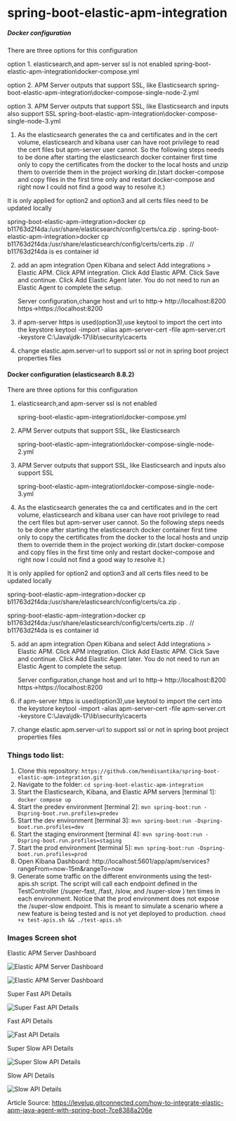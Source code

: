 # spring-boot-elastic-apm-integration
##### Docker configuration
There are three options for this configuration

option 1. elasticsearch,and apm-server ssl is not enabled
   spring-boot-elastic-apm-integration\docker-compose.yml

option 2. APM Server outputs that support SSL, like Elasticsearch
   spring-boot-elastic-apm-integration\docker-compose-single-node-2.yml

option 3. APM Server outputs that support SSL, like Elasticsearch and inputs also support SSL
   spring-boot-elastic-apm-integration\docker-compose-single-node-3.yml

1. As the elasticsearch generates the ca and certificates and in the cert volume, elasticsearch and kibana user can have root privilege to read the cert files
but apm-server user cannot. So the following steps needs to be done after starting the elasticsearch docker container first time only to copy the certificates from the docker to the local hosts
and unzip them to override them in the project working dir.(start docker-compose and copy files in the first time only and restart docker-compose and right now I could not find a good way to resolve it.)

It is only applied for option2 and option3 and all certs files need to be updated locally

spring-boot-elastic-apm-integration>docker cp b11763d2f4da:/usr/share/elasticsearch/config/certs/ca.zip .
spring-boot-elastic-apm-integration>docker cp b11763d2f4da:/usr/share/elasticsearch/config/certs/certs.zip .  // b11763d2f4da is es container id

2. add an apm integration
   Open Kibana and select Add integrations > Elastic APM.
   Click APM integration.
   Click Add Elastic APM.
   Click Save and continue.
   Click Add Elastic Agent later. You do not need to run an Elastic Agent to complete the setup.

   Server configuration,change host and url to
   http-> http://localhost:8200
   https->https://localhost:8200

3. if apm-server https is used(option3),use keytool to import the cert into the keystore
    keytool -import -alias apm-server-cert -file apm-server.crt -keystore C:\Java\jdk-17\lib\security\cacerts

4. change elastic.apm.server-url to support ssl or not in spring boot project properties files

####  Docker configuration (elasticsearch 8.8.2)
There are three options for this configuration

1. elasticsearch,and apm-server ssl is not enabled

   spring-boot-elastic-apm-integration\docker-compose.yml

2. APM Server outputs that support SSL, like Elasticsearch

   spring-boot-elastic-apm-integration\docker-compose-single-node-2.yml

3. APM Server outputs that support SSL, like Elasticsearch and inputs also support SSL

   spring-boot-elastic-apm-integration\docker-compose-single-node-3.yml

4. As the elasticsearch generates the ca and certificates and in the cert volume, elasticsearch and kibana user can have root privilege to read the cert files
   but apm-server user cannot. So the following steps needs to be done after starting the elasticsearch docker container first time only to copy the certificates from the docker to the local hosts
   and unzip them to override them in the project working dir.(start docker-compose and copy files in the first time only and restart docker-compose and right now I could not find a good way to resolve it.)

It is only applied for option2 and option3 and all certs files need to be updated locally

spring-boot-elastic-apm-integration>docker cp b11763d2f4da:/usr/share/elasticsearch/config/certs/ca.zip .

spring-boot-elastic-apm-integration>docker cp b11763d2f4da:/usr/share/elasticsearch/config/certs/certs.zip .  // b11763d2f4da is es container id


5. add an apm integration
   Open Kibana and select Add integrations > Elastic APM.
   Click APM integration.
   Click Add Elastic APM.
   Click Save and continue.
   Click Add Elastic Agent later. You do not need to run an Elastic Agent to complete the setup.

   Server configuration,change host and url to
   http-> http://localhost:8200
   https->https://localhost:8200

6. if apm-server https is used(option3),use keytool to import the cert into the keystore
   keytool -import -alias apm-server-cert -file apm-server.crt -keystore C:\Java\jdk-17\lib\security\cacerts

7. change elastic.apm.server-url to support ssl or not in spring boot project properties files

### Things todo list:

1. Clone this repository: `https://github.com/hendisantika/spring-boot-elastic-apm-integration.git`
2. Navigate to the folder: `cd spring-boot-elastic-apm-integration`
3. Start the Elasticsearch, Kibana, and Elastic APM servers [terminal 1]: `docker compose up`
4. Start the predev environment [terminal 2]: `mvn spring-boot:run -Dspring-boot.run.profiles=predev`
5. Start the dev environment [terminal 3]: `mvn spring-boot:run -Dspring-boot.run.profiles=dev`
6. Start the staging environment [terminal 4]: `mvn spring-boot:run -Dspring-boot.run.profiles=staging`
7. Start the prod environment [terminal 5]: `mvn spring-boot:run -Dspring-boot.run.profiles=prod`
8. Open Kibana Dashboard: http://localhost:5601/app/apm/services?rangeFrom=now-15m&rangeTo=now
9. Generate some traffic on the different environments using the test-apis.sh script. The script will call each endpoint
   defined in the TestController (/super-fast, /fast, /slow, and /super-slow ) ten times in each environment. Notice
   that the prod environment does not expose the /super-slow endpoint. This is meant to simulate a scenario where a new
   feature is being tested and is not yet deployed to production. `chmod +x test-apis.sh && ./test-apis.sh`

### Images Screen shot

Elastic APM Server Dashboard

![Elastic APM Server Dashboard](img/apm.png "Elastic APM Server Dashboard")

![Elastic APM Server Dashboard](img/apm2.png "Elastic APM Server Dashboard")

Super Fast API Details

![Super Fast API Details](img/super-fast.png "Super Fast API Details")

Fast API Details

![Fast API Details](img/fast.png "Fast API Details")

Super Slow API Details

![Super Slow API Details](img/super-slow.png "Super Slow API Details")

Slow API Details

![Slow API Details](img/slow.png "Slow API Details")

Article Source: https://levelup.gitconnected.com/how-to-integrate-elastic-apm-java-agent-with-spring-boot-7ce8388a206e




